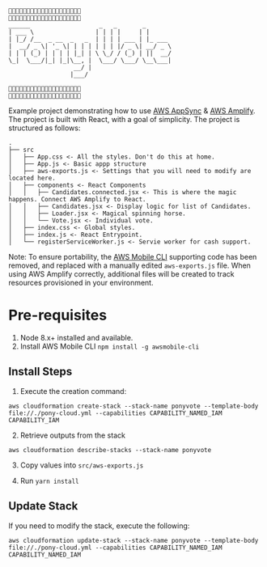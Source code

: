 ```
🐎🐴🎠🦄🐎🐴🎠🦄🐎🐴🎠🦄🐎🐴🎠🦄🐎🐴🎠🦄
🐎🐴🎠🦄🐎🐴🎠🦄🐎🐴🎠🦄🐎🐴🎠🦄🐎🐴🎠🦄
______                   _   _       _       
| ___ \                 | | | |     | |      
| |_/ /__  _ __  _   _  | | | | ___ | |_ ___ 
|  __/ _ \| '_ \| | | | | | | |/ _ \| __/ _ \
| | | (_) | | | | |_| | \ \_/ / (_) | ||  __/
\_|  \___/|_| |_|\__, |  \___/ \___/ \__\___|
                  __/ |                      
                 |___/                       

🐎🐴🎠🦄🐎🐴🎠🦄🐎🐴🎠🦄🐎🐴🎠🦄🐎🐴🎠🦄
🐎🐴🎠🦄🐎🐴🎠🦄🐎🐴🎠🦄🐎🐴🎠🦄🐎🐴🎠🦄

```
Example project demonstrating how to use [AWS AppSync](https://aws.amazon.com/appsync/) & [AWS Amplify](https://aws.github.io/aws-amplify/). The project is built with React, with a goal of simplicity. The project is structured as follows:
```
.
├── src
│   ├── App.css <- All the styles. Don't do this at home.
│   ├── App.js <- Basic appp structure
│   ├── aws-exports.js <- Settings that you will need to modify are located here.
│   ├── components <- React Components
│   │   ├── Candidates.connected.jsx <- This is where the magic happens. Connect AWS Amplify to React.
│   │   ├── Candidates.jsx <- Display logic for list of Candidates.
│   │   ├── Loader.jsx <- Magical spinning horse.
│   │   └── Vote.jsx <- Individual vote.
│   ├── index.css <- Global styles.
│   ├── index.js <- React Entrypoint.
│   └── registerServiceWorker.js <- Servie worker for cash support.
```

Note: To ensure portability, the [AWS Mobile CLI](https://github.com/aws/awsmobile-cli) supporting code has been removed,
and replaced with a manually edited `aws-exports.js` file. When using AWS Amplify correctly, additional files will be
created to track resources provisioned in your environment. 

# Pre-requisites
1. Node 8.x+ installed and available.
2. Install AWS Mobile CLI
```npm install -g awsmobile-cli```

## Install Steps
1. Execute the creation command:
```
aws cloudformation create-stack --stack-name ponyvote --template-body file://./pony-cloud.yml --capabilities CAPABILITY_NAMED_IAM CAPABILITY_IAM
```
2. Retrieve outputs from the stack
```
aws cloudformation describe-stacks --stack-name ponyvote
```

3. Copy values into `src/aws-exports.js`

4. Run `yarn install`

## Update Stack
If you need to modify the stack, execute the following:
```
aws cloudformation update-stack --stack-name ponyvote --template-body file://./pony-cloud.yml --capabilities CAPABILITY_NAMED_IAM CAPABILITY_NAMED_IAM
```

